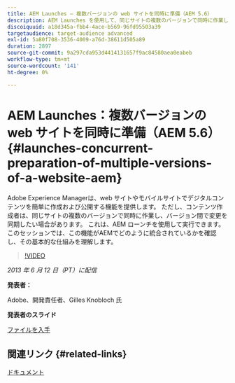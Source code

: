 ```yaml
---
title: AEM Launches – 複数バージョンの web サイトを同時に準備（AEM 5.6）
description: AEM Launches を使用して、同じサイトの複数のバージョンで同時に作業し、変更を同期する方法を説明します。 AEM Launches がどのようにAEMに統合されているのか、その基本的な仕組みについて学びます。
discoiquuid: a18d345a-fbb4-4ace-b569-96fd95503a39
targetaudience: target-audience advanced
exl-id: 5a80f708-3536-4009-a76d-38611d505a89
duration: 2897
source-git-commit: 9a297cda953d4414131657f9ac84580aea0eabeb
workflow-type: tm+mt
source-wordcount: '141'
ht-degree: 0%

---
```


# AEM Launches：複数バージョンの web サイトを同時に準備（AEM 5.6） {#launches-concurrent-preparation-of-multiple-versions-of-a-website-aem}

Adobe Experience Managerは、web サイトやモバイルサイトでデジタルコンテンツを簡単に作成および公開する機能を提供します。 ただし、コンテンツ作成者は、同じサイトの複数のバージョンで同時に作業し、バージョン間で変更を同期したい場合があります。 これは、AEM ローンチを使用して実行できます。 このセッションでは、この機能がAEMでどのように統合されているかを確認し、その基本的な仕組みを理解します。

>[!VIDEO](https://video.tv.adobe.com/v/19579/?quality=9)

*2013 年 6 月 12 日（PT）に配信*

**発表者：**

Adobe、開発責任者、Gilles Knobloch 氏

**発表者のスライド**

[ファイルを入手](assets/2013-06-12-launches-cqgems.pdf)

## 関連リンク {#related-links}

[ドキュメント](https://docs.adobe.com/docs/en/cq/current/wcm/launches.html)

<!--
[Get back to the Overview](https://helpx.adobe.com/jp/experience-manager/kt/eseminars/gems/aem-index.html)
-->
